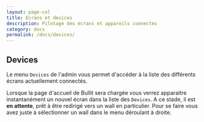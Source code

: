 ```yaml
---
layout: page-col
title: Ecrans et devices
description: Pilotage des écrans et appareils connectés 
category: docs
permalink: /docs/devices/
---
```


## Devices

Le menu `Devices` de l'admin vous permet d'accéder à la liste des différents écrans actuellement connectés.

Lorsque la page d'accueil de Bullit sera chargée vous verrez apparaitre instantanément un nouvel écran dans la liste des `Devices`. A ce stade, il est __en attente__, prêt à être redirigé vers un wall en particulier. Pour se faire vous avez juste à sélectionner un wall dans le menu déroulant à droite.





